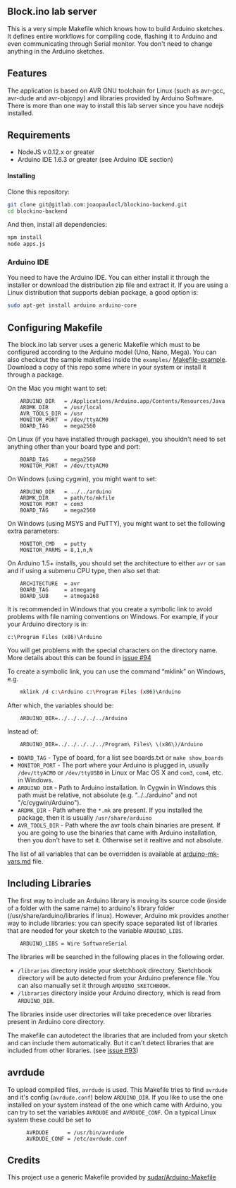 ## Block.ino lab server

This is a very simple Makefile which knows how to build Arduino sketches. It defines entire workflows for compiling code, flashing it to Arduino and even communicating through Serial monitor. You don't need to change anything in the Arduino sketches.

## Features

The application is based on AVR GNU toolchain for Linux (such as avr-gcc, avr-dude and avr-objcopy) and libraries provided by Arduino Software. There is more than one way to install this lab server since you have nodejs installed.


## Requirements
- NodeJS v.0.12.x or greater
- Arduino IDE 1.6.3 or greater (see Arduino IDE section)

#### Installing 

Clone this repository: 
```sh
git clone git@gitlab.com:joaopaulocl/blockino-backend.git
cd blockino-backend
```
And then, install all dependencies:
```sh
npm install 
node apps.js
```

### Arduino IDE

You need to have the Arduino IDE. You can either install it through the
installer or download the distribution zip file and extract it. If you are using a Linux distribution that supports debian package, a good option is:

```sh
sudo apt-get install arduino arduino-core
```

## Configuring Makefile 

The block.ino lab server uses a generic Makefile which must to be configured according to the Arduino model (Uno, Nano, Mega). You can also checkout the sample makefiles inside the `examples/`  [Makefile-example](https://github.com/sudar/Arduino-Makefile/examples/).
Download a copy of this repo some where in your system or install it through a package.

On the Mac you might want to set:

```make
    ARDUINO_DIR   = /Applications/Arduino.app/Contents/Resources/Java
    ARDMK_DIR     = /usr/local
    AVR_TOOLS_DIR = /usr
    MONITOR_PORT  = /dev/ttyACM0
    BOARD_TAG     = mega2560
```

On Linux (if you have installed through package), you shouldn't need to set anything other than your board type and port:

```make
    BOARD_TAG     = mega2560
    MONITOR_PORT  = /dev/ttyACM0
```

On Windows (using cygwin), you might want to set:

```make
    ARDUINO_DIR   = ../../arduino
    ARDMK_DIR     = path/to/mkfile
    MONITOR_PORT  = com3
    BOARD_TAG     = mega2560
```

On Windows (using MSYS and PuTTY), you might want to set the following extra parameters:

```make
    MONITOR_CMD   = putty
    MONITOR_PARMS = 8,1,n,N
```

On Arduino 1.5+ installs, you should set the architecture to either `avr` or `sam` and if using a submenu CPU type, then also set that:

```make
	ARCHITECTURE  = avr
    BOARD_TAG     = atmegang
    BOARD_SUB     = atmega168
```

It is recommended in Windows that you create a symbolic link to avoid problems with file naming conventions on Windows. For example, if your your Arduino directory is in:

    c:\Program Files (x86)\Arduino

You will get problems with the special characters on the directory name. More details about this can be found in [issue #94](https://github.com/sudar/Arduino-Makefile/issues/94)

To create a symbolic link, you can use the command “mklink” on Windows, e.g.

```sh
    mklink /d c:\Arduino c:\Program Files (x86)\Arduino
```

After which, the variables should be:

```make
    ARDUINO_DIR=../../../../../Arduino
```

Instead of:

```make
    ARDUINO_DIR=../../../../../Program\ Files\ \(x86\)/Arduino
```

- `BOARD_TAG` - Type of board, for a list see boards.txt or `make show_boards`
- `MONITOR_PORT` - The port where your Arduino is plugged in, usually `/dev/ttyACM0` or `/dev/ttyUSB0` in Linux or Mac OS X and `com3`, `com4`, etc. in Windows.
- `ARDUINO_DIR` - Path to Arduino installation. In Cygwin in Windows this path must be
  relative, not absolute (e.g. "../../arduino" and not "/c/cygwin/Arduino").
- `ARDMK_DIR`   - Path where the `*.mk` are present. If you installed the package, then it is usually `/usr/share/arduino`
- `AVR_TOOLS_DIR` - Path where the avr tools chain binaries are present. If you are going to use the binaries that came with Arduino installation, then you don't have to set it. Otherwise set it realtive and not absolute.

The list of all variables that can be overridden is available at [arduino-mk-vars.md](arduino-mk-vars.md) file.

## Including Libraries
The first way to include an Arduino library is moving its source code (inside of a folder with the same name) to arduino's library folder (/usr/share/arduino/libraries if linux). However,
Arduino mk provides another way to include libraries: you can specify space separated list of libraries that are needed for your sketch to the variable `ARDUINO_LIBS`.

```make
	ARDUINO_LIBS = Wire SoftwareSerial
```

The libraries will be searched in the following places in the following order.

- `/libraries` directory inside your sketchbook directory. Sketchbook directory will be auto detected from your Arduino preference file. You can also manually set it through `ARDUINO_SKETCHBOOK`.
- `/libraries` directory inside your Arduino directory, which is read from `ARDUINO_DIR`.

The libraries inside user directories will take precedence over libraries present in Arduino core directory.

The makefile can autodetect the libraries that are included from your sketch and can include them automatically. But it can't detect libraries that are included from other libraries. (see [issue #93](https://github.com/sudar/Arduino-Makefile/issues/93))

## avrdude

To upload compiled files, `avrdude` is used. This Makefile tries to find `avrdude` and it's config (`avrdude.conf`) below `ARDUINO_DIR`. If you like to use the one installed on your system instead of the one which came with Arduino, you can try to set the variables `AVRDUDE` and `AVRDUDE_CONF`. On a typical Linux system these could be set to

```make
      AVRDUDE      = /usr/bin/avrdude
      AVRDUDE_CONF = /etc/avrdude.conf
```


## Credits
This project use a generic Makefile provided by [sudar/Arduino-Makefile](https://github.com/sudar/Arduino-Makefile)

